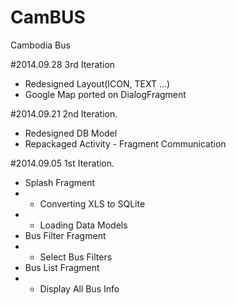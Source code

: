CamBUS
======

Cambodia Bus


#2014.09.28
3rd Iteration
- Redesigned Layout(ICON, TEXT ...)
- Google Map ported on DialogFragment

#2014.09.21
2nd Iteration.

- Redesigned DB Model
- Repackaged Activity - Fragment Communication




#2014.09.05
1st Iteration.

- Splash Fragment
- - Converting XLS to SQLite
- - Loading Data Models
- Bus Filter Fragment
- - Select Bus Filters
- Bus List Fragment
- - Display All Bus Info
